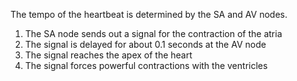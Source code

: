 The tempo of the heartbeat is determined by the SA and AV nodes.

1. The SA node sends out a signal for the contraction of the atria
2. The signal is delayed for about 0.1 seconds at the AV node
3. The signal reaches the apex of the heart
4. The signal forces powerful contractions with the ventricles